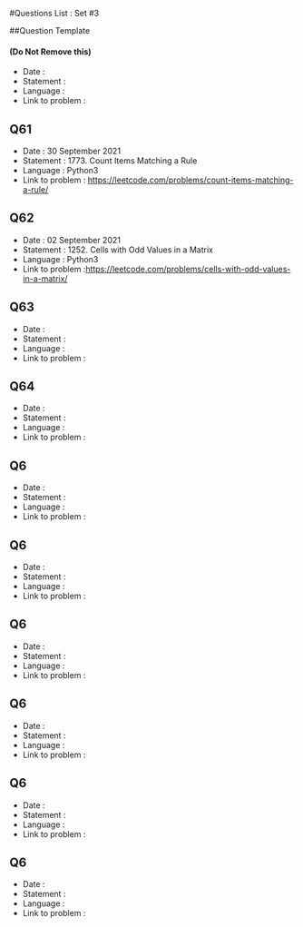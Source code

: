 #Questions List : Set #3

##Question Template 
#### (Do Not Remove this)
- Date : 
- Statement : 
- Language :
- Link to problem :


## Q61
- Date : 30 September 2021
- Statement : 1773. Count Items Matching a Rule
- Language : Python3
- Link to problem : https://leetcode.com/problems/count-items-matching-a-rule/

## Q62
- Date : 02 September 2021
- Statement : 1252. Cells with Odd Values in a Matrix
- Language : Python3
- Link to problem :https://leetcode.com/problems/cells-with-odd-values-in-a-matrix/ 

## Q63
- Date : 
- Statement : 
- Language :
- Link to problem : 

## Q64
- Date : 
- Statement : 
- Language :
- Link to problem : 

## Q6
- Date : 
- Statement : 
- Language :
- Link to problem : 

## Q6
- Date : 
- Statement : 
- Language :
- Link to problem : 

## Q6
- Date : 
- Statement : 
- Language :
- Link to problem : 

## Q6
- Date : 
- Statement : 
- Language :
- Link to problem : 

## Q6
- Date : 
- Statement : 
- Language :
- Link to problem : 

## Q6
- Date : 
- Statement : 
- Language :
- Link to problem : 
